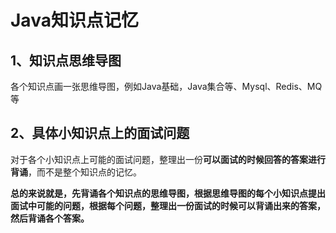 # Java知识点记忆

## 1、知识点思维导图

各个知识点画一张思维导图，例如Java基础，Java集合等、Mysql、Redis、MQ等

## 2、具体小知识点上的面试问题

对于各个小知识点上可能的面试问题，整理出一份**可以面试的时候回答的答案进行背诵**，而不是整个知识点的记忆。

**总的来说就是，先背诵各个知识点的思维导图，根据思维导图的每个小知识点提出面试中可能的问题，根据每个问题，整理出一份面试的时候可以背诵出来的答案，然后背诵各个答案。**